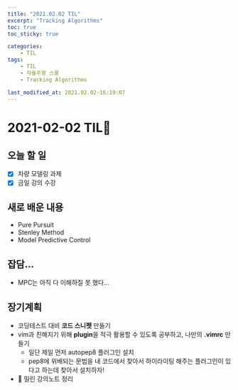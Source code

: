 ```yaml
---
title: "2021.02.02 TIL"
excerpt: "Tracking Algorithms"
toc: true
toc_sticky: true

categories:
    - TIL 
tags:
    - TIL
    - 자율주행 스쿨
    - Tracking Algorithms

last_modified_at: 2021.02.02-16:19:07  
---
```

 
# 2021-02-02 TIL📓
## 오늘 할 일
- [x] 차량 모델링 과제
- [x] 금일 강의 수강

## 새로 배운 내용
- Pure Pursuit
- Stenley Method
- Model Predictive Control

## 잡담...
- MPC는 아직 다 이해하질 못 했다...

## 장기계획
- 코딩테스트 대비 **코드 스니펫** 만들기
- vim과 친해지기 위해 **plugin**을 적극 활용할 수 있도록 공부하고, 나만의 **.vimrc** 만들기
    - 일단 제일 먼저 autopep8 플러그인 설치
    - pep8에 위배되는 문법을 내 코드에서 찾아서 하이라이팅 해주는 플러그인이 있다고 하는데 찾아서 설치하자!
- 💫 밀린 강의노트 정리
